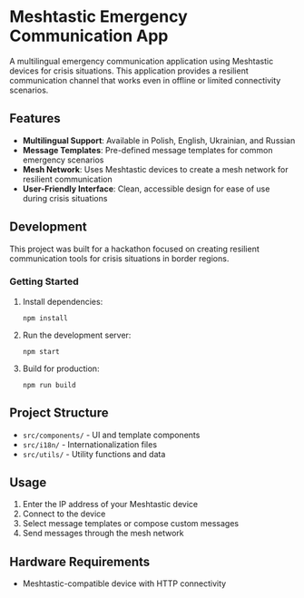 # Meshtastic Emergency Communication App

A multilingual emergency communication application using Meshtastic devices for crisis situations. This application provides a resilient communication channel that works even in offline or limited connectivity scenarios.

## Features

- **Multilingual Support**: Available in Polish, English, Ukrainian, and Russian
- **Message Templates**: Pre-defined message templates for common emergency scenarios
- **Mesh Network**: Uses Meshtastic devices to create a mesh network for resilient communication
- **User-Friendly Interface**: Clean, accessible design for ease of use during crisis situations

## Development

This project was built for a hackathon focused on creating resilient communication tools for crisis situations in border regions.

### Getting Started

1. Install dependencies:
   ```
   npm install
   ```

2. Run the development server:
   ```
   npm start
   ```

3. Build for production:
   ```
   npm run build
   ```

## Project Structure

- `src/components/` - UI and template components
- `src/i18n/` - Internationalization files
- `src/utils/` - Utility functions and data

## Usage

1. Enter the IP address of your Meshtastic device
2. Connect to the device
3. Select message templates or compose custom messages
4. Send messages through the mesh network

## Hardware Requirements

- Meshtastic-compatible device with HTTP connectivity 